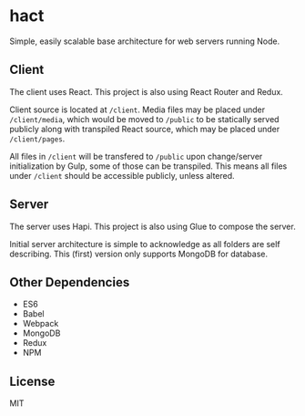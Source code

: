 # hact

Simple, easily scalable base architecture for web servers running Node.

## Client

The client uses React. This project is also using React Router and Redux.

Client source is located at `/client`. Media files may be placed under `/client/media`, which would be moved to `/public` to be statically served publicly along with transpiled React source, which may be placed under `/client/pages`.

All files in `/client` will be transfered to `/public` upon change/server initialization by Gulp, some of those can be transpiled. This means all files under `/client` should be accessible publicly, unless altered.

## Server

The server uses Hapi. This project is also using Glue to compose the server.

Initial server architecture is simple to acknowledge as all folders are self describing. This (first) version only supports MongoDB for database.

## Other Dependencies

- ES6
- Babel
- Webpack
- MongoDB
- Redux
- NPM

## License

MIT
